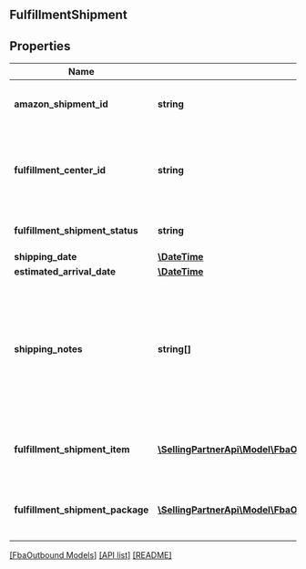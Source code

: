 ## FulfillmentShipment

## Properties

Name | Type | Description | Notes
------------ | ------------- | ------------- | -------------
**amazon_shipment_id** | **string** | A shipment identifier assigned by Amazon. |
**fulfillment_center_id** | **string** | An identifier for the fulfillment center that the shipment will be sent from. |
**fulfillment_shipment_status** | **string** | The current status of the shipment. |
**shipping_date** | [**\DateTime**](\DateTime.md) |  | [optional]
**estimated_arrival_date** | [**\DateTime**](\DateTime.md) |  | [optional]
**shipping_notes** | **string[]** | Provides additional insight into shipment timeline. Primairly used to communicate that actual delivery dates aren&#39;t available. | [optional]
**fulfillment_shipment_item** | [**\SellingPartnerApi\Model\FbaOutbound\FulfillmentShipmentItem[]**](FulfillmentShipmentItem.md) | An array of fulfillment shipment item information. |
**fulfillment_shipment_package** | [**\SellingPartnerApi\Model\FbaOutbound\FulfillmentShipmentPackage[]**](FulfillmentShipmentPackage.md) | An array of fulfillment shipment package information. | [optional]

[[FbaOutbound Models]](../) [[API list]](../../Api) [[README]](../../../README.md)

